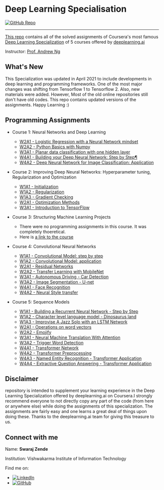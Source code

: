 # Deep Learning Specialisation
[![GitHub Repo](https://img.shields.io/badge/Deep%20Learning%20Specialization-blueviolet?logo=github&style=flat-square)](https://github.com/SwarajZende0310/Deep_Learning_Specialisation)

---

[This repo](https://github.com/SwarajZende0310/Deep_Learning_Specialisation) contains all of the solved assignments of Coursera's most famous [Deep Learning Specialization](https://www.coursera.org/specializations/deep-learning) of 5 courses offered by [deeplearning.ai](www.deeplearning.ai)

Instructor: [Prof. Andrew Ng](www.andrewng.org)

## What's New
This Specialization was updated in April 2021 to include developments in deep learning and programming frameworks. One of the most major changes was shifting from Tensorflow 1 to Tensorflow 2. Also, new materials were added.
However, Most of the old online repositories still don't have old codes.
This repo contains updated versions of the assignments.
Happy Learning :)

## Programming Assignments
- Course 1: Neural Networks and Deep Learning

  - [W2A1 - Logistic Regression with a Neural Network mindset](/1.Neural%20Networks%20and%20Deep%20Learning/Week%202/W2A1/)
  - [W2A2 - Python Basics with Numpy](/1.Neural%20Networks%20and%20Deep%20Learning/Week%202/W2A2/)
  - [W3A1 - Planar data classification with one hidden layer](/1.Neural%20Networks%20and%20Deep%20Learning/Week%203/W3A1/)
  - [W4A1 - Building your Deep Neural Network: Step by Step¶](/1.Neural%20Networks%20and%20Deep%20Learning/Week%204/W4A1/)
  - [W4A2 - Deep Neural Network for Image Classification: Application](/1.Neural%20Networks%20and%20Deep%20Learning/Week%204/W4A2/)

- Course 2: Improving Deep Neural Networks: Hyperparameter tuning, Regularization and Optimization

  - [W1A1 - Initialization](/2.Improving%20Deep%20Neural%20Network-Hyperparameter%20tuning,Regularization%20and%20Optimization/Week%201/W1A1/)
  - [W1A2 - Regularization](/2.Improving%20Deep%20Neural%20Network-Hyperparameter%20tuning,Regularization%20and%20Optimization/Week%201/W1A2/)
  - [W1A3 - Gradient Checking](/2.Improving%20Deep%20Neural%20Network-Hyperparameter%20tuning,Regularization%20and%20Optimization/Week%201/W1A3/)
  - [W2A1 - Optimization Methods](/2.Improving%20Deep%20Neural%20Network-Hyperparameter%20tuning,Regularization%20and%20Optimization/Week%202/W2A1/)
  - [W3A1 - Introduction to TensorFlow](/2.Improving%20Deep%20Neural%20Network-Hyperparameter%20tuning,Regularization%20and%20Optimization/Week%203/W3A1/)

- Course 3: Structuring Machine Learning Projects

  - There were no programming assignments in this course. It was completely thoeretical.
  - Here is [a link to the course](www.coursera.org/learn/machine-learning-projects)
  
- Course 4: Convolutional Neural Networks

  - [W1A1 - Convolutional Model: step by step](/4.Convolutional%20Neural%20Network/Week%201/W1A1/)
  - [W1A2 - Convolutional Model: application](/4.Convolutional%20Neural%20Network/Week%201/W1A2/)
  - [W2A1 - Residual Networks](/4.Convolutional%20Neural%20Network/Week%202/W2A1/)
  - [W2A2 - Transfer Learning with MobileNet](/4.Convolutional%20Neural%20Network/Week%202/W2A2/)
  - [W3A1 - Autonomous Driving - Car Detection](/4.Convolutional%20Neural%20Network/Week%203/W3A1/)
  - [W3A2 - Image Segmentation - U-net](/4.Convolutional%20Neural%20Network/Week%203/W3A2/)
  - [W4A1 - Face Recognition](/4.Convolutional%20Neural%20Network/Week%204/W4A1/)
  - [W4A2 - Neural Style transfer](/4.Convolutional%20Neural%20Network/Week%204/W4A2/)
  
- Course 5: Sequence Models

  - [W1A1 - Building a Recurrent Neural Network - Step by Step](/5.Sequence%20Models/Week%201/W1A1/)
  - [W1A2 - Character level language model - Dinosaurus land](/5.Sequence%20Models/Week%201/W1A2/)
  - [W1A3 - Improvise A Jazz Solo with an LSTM  Network](/5.Sequence%20Models/Week%201/W1A3/)
  - [W2A1 - Operations on word vectors](/5.Sequence%20Models/Week%202/W2A1/)
  - [W2A2 - Emojify](/5.Sequence%20Models/Week%202/W2A2/)
  - [W3A1 - Neural Machine Translation With Attention](/5.Sequence%20Models/Week%203/W3A1/)
  - [W3A2 - Trigger Word Detection](/5.Sequence%20Models/Week%203/W3A2/)
  - [W4A1 - Transformer Network](/5.Sequence%20Models/Week%204/W4A1/)
  - [W4A2 - Transformer Preprocessing](/5.Sequence%20Models/Week%204/W4A2_Transformer_Preprocessing/)
  - [W4A3 - Named Entity Recognition - Transformer Application](/5.Sequence%20Models/Week%204/W4A3_Transformer%20Network%20Application%20Named-Entity%20Recognition/)
  - [W4A4 - Extractive Question Answering - Transformer Application](/5.Sequence%20Models/Week%204/W4A4_Transformer%20Network%20Application%20Question%20Answering/)

## Disclaimer
repository is intended to supplement your learning experience in the Deep Learning Specialization offered by deeplearning.ai on Coursera.I strongly recommend everyone to not directly copy any part of the code (from here or anywhere else) while doing the assignments of this specialization. The assignments are fairly easy and one learns a great deal of things upon doing these. Thanks to the deeplearning.ai team for giving this treasure to us.


## Connect with me
Name: __Swaraj Zende__

Institution: Vishwakarma Institute of Information Technology

Find me on:

- [![LinkedIn](https://img.shields.io/badge/-LinkedIn-blue?style=flat-square&logo=linkedin&logoColor=white)](https://www.linkedin.com/in/swaraj-zende-604459247/)
- [![GitHub](https://img.shields.io/badge/-GitHub-black?style=flat-square&logo=github&logoColor=white)](https://github.com/SwarajZende0310)
<!-- - [![Twitter](https://img.shields.io/badge/-Twitter-blue?style=flat-square&logo=twitter&logoColor=white)](https://twitter.com/abdur75648) -->